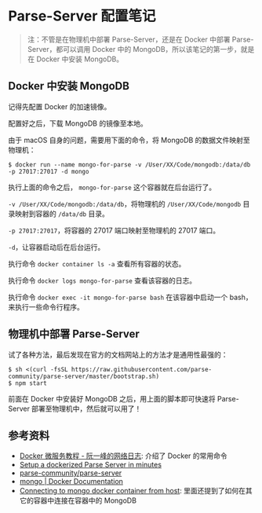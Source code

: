 # Parse-Server 配置笔记

> 注：不管是在物理机中部署 Parse-Server，还是在 Docker 中部署 Parse-Server，都可以调用 Docker 中的 MongoDB，所以该笔记的第一步，就是在 Docker 中安装 MongoDB。

## Docker 中安装 MongoDB

记得先配置 Docker 的加速镜像。

配置好之后，下载 MongoDB 的镜像至本地。

由于 macOS 自身的问题，需要用下面的命令，将 MongoDB 的数据文件映射至物理机：

```shell
$ docker run --name mongo-for-parse -v /User/XX/Code/mongodb:/data/db -p 27017:27017 -d mongo
```

执行上面的命令之后， `mongo-for-parse` 这个容器就在后台运行了。

`-v /User/XX/Code/mongodb:/data/db`，将物理机的 `/User/XX/Code/mongodb` 目录映射到容器的 `/data/db` 目录。

`-p 27017:27017`，将容器的 27017 端口映射至物理机的 27017 端口。

`-d`，让容器启动后在后台运行。

执行命令 `docker container ls -a` 查看所有容器的状态。

执行命令 `docker logs mongo-for-parse` 查看该容器的日志。

执行命令 `docker exec -it mongo-for-parse bash` 在该容器中启动一个 bash，来执行一些命令行程序。

## 物理机中部署 Parse-Server

试了各种方法，最后发现在官方的文档网站上的方法才是通用性最强的：

```shell
$ sh <(curl -fsSL https://raw.githubusercontent.com/parse-community/parse-server/master/bootstrap.sh)
$ npm start
```

前面在 Docker 中安装好 MongoDB 之后，用上面的脚本即可快速将 Parse-Server 部署至物理机中，然后就可以用了！

## 参考资料

- [Docker 微服务教程 - 阮一峰的网络日志](http://www.ruanyifeng.com/blog/2018/02/docker-wordpress-tutorial.html): 介绍了 Docker 的常用命令
- [Setup a dockerized Parse Server in minutes](https://codeburst.io/setup-a-dockerized-parse-server-in-minutes-9e3001324c9c)
- [parse-community/parse-server](https://github.com/parse-community/parse-server)
- [mongo | Docker Documentation](https://docs.docker.com/samples/library/mongo/)
- [Connecting to mongo docker container from host](https://stackoverflow.com/questions/33336773/connecting-to-mongo-docker-container-from-host): 里面还提到了如何在其它的容器中连接在容器中的 MongoDB

